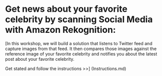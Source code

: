 # Get news about your favorite celebrity by scanning Social Media with Amazon Rekognition:

[In this workshop, we will build a solution that listens to Twitter feed and capture images from that feed. It then compares those images against the reference image of your favorite celebrity and notifies you about the latest post about your favorite celebrity.

Get stated and follow the instructions >>] (Instructions.md)
